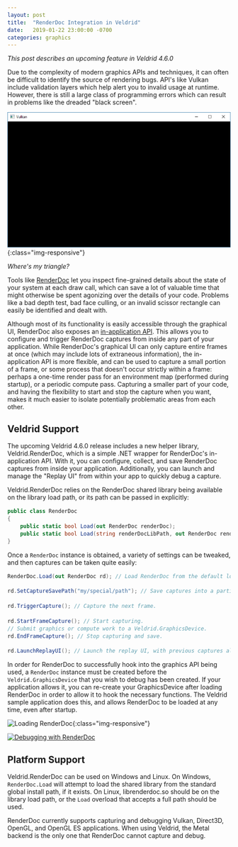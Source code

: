 ```yaml
---
layout: post
title:  "RenderDoc Integration in Veldrid"
date:   2019-01-22 23:00:00 -0700
categories: graphics
---
```


_This post describes an upcoming feature in Veldrid 4.6.0_

Due to the complexity of modern graphics APIs and techniques, it can often be difficult to identify the source of rendering bugs. API's like Vulkan include validation layers which help alert you to invalid usage at runtime. However, there is still a large class of programming errors which can result in problems like the dreaded "black screen".

![Black Screen](/images/black-screen.png){:class="img-responsive"}

_Where's my triangle?_

Tools like [RenderDoc](https://renderdoc.org) let you inspect fine-grained details about the state of your system at each draw call, which can save a lot of valuable time that might otherwise be spent agonizing over the details of your code. Problems like a bad depth test, bad face culling, or an invalid scissor rectangle can easily be identified and dealt with.

Although most of its functionality is easily accessible through the graphical UI, RenderDoc also exposes an [in-application API](https://renderdoc.org/docs/in_application_api.html). This allows you to configure and trigger RenderDoc captures from inside any part of your application. While RenderDoc's graphical UI can only capture entire frames at once (which may include lots of extraneous information), the in-application API is more flexible, and can be used to capture a small portion of a frame, or some process that doesn't occur strictly within a frame: perhaps a one-time render pass for an environment map (performed during startup), or a periodic compute pass. Capturing a smaller part of your code, and having the flexibility to start and stop the capture when you want, makes it much easier to isolate potentially problematic areas from each other.

## Veldrid Support

The upcoming Veldrid 4.6.0 release includes a new helper library, Veldrid.RenderDoc, which is a simple .NET wrapper for RenderDoc's in-application API. With it, you can configure, collect, and save RenderDoc captures from inside your application. Additionally, you can launch and manage the "Replay UI" from within your app to quickly debug a capture.

Veldrid.RenderDoc relies on the RenderDoc shared library being available on the library load path, or its path can be passed in explicitly:

```C#
public class RenderDoc
{
    public static bool Load(out RenderDoc renderDoc);
    public static bool Load(string renderDocLibPath, out RenderDoc renderDoc);
}
```

Once a `RenderDoc` instance is obtained, a variety of settings can be tweaked, and then captures can be taken quite easily:

```C#
RenderDoc.Load(out RenderDoc rd); // Load RenderDoc from the default locations.

rd.SetCaptureSavePath("my/special/path"); // Save captures into a particular folder.

rd.TriggerCapture(); // Capture the next frame.

rd.StartFrameCapture(); // Start capturing.
// Submit graphics or compute work to a Veldrid.GraphicsDevice.
rd.EndFrameCapture(); // Stop capturing and save.

rd.LaunchReplayUI(); // Launch the replay UI, with previous captures already loaded in.
```

In order for RenderDoc to successfully hook into the graphics API being used, a `RenderDoc` instance must be created before the `Veldrid.GraphicsDevice` that you wish to debug has been created. If your application allows it, you can re-create your GraphicsDevice after loading RenderDoc in order to allow it to hook the necessary functions. The Veldrid sample application does this, and allows RenderDoc to be loaded at any time, even after startup.

![Loading RenderDoc](/images/renderdoc-load-fade.gif){:class="img-responsive"}

[![Debugging with RenderDoc](/images/renderdoc-capture-fades.gif)](/images/renderdoc-capture-fades.gif)

## Platform Support

Veldrid.RenderDoc can be used on Windows and Linux. On Windows, `RenderDoc.Load` will attempt to load the shared library from the standard global install path, if it exists. On Linux, librenderdoc.so should be on the library load path, or the `Load` overload that accepts a full path should be used.

RenderDoc currently supports capturing and debugging Vulkan, Direct3D, OpenGL, and OpenGL ES applications. When using Veldrid, the Metal backend is the only one that RenderDoc cannot capture and debug.
